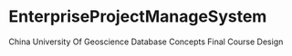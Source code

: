 # EnterpriseProjectManageSystem
China University Of Geoscience Database Concepts Final Course Design 
